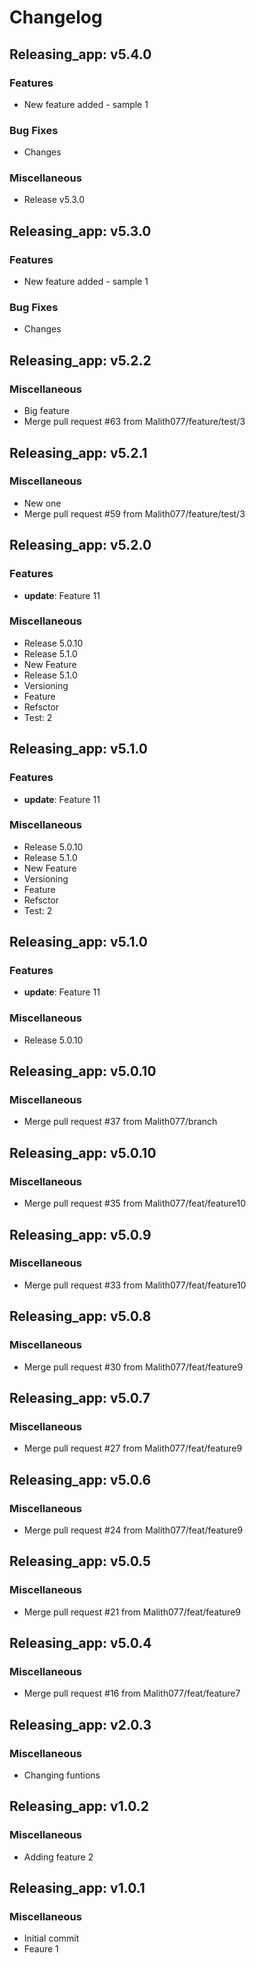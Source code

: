 # Changelog

## Releasing_app: v5.4.0

### Features

- New feature added - sample 1

### Bug Fixes

- Changes

### Miscellaneous

- Release v5.3.0


## Releasing_app: v5.3.0

### Features

- New feature added - sample 1

### Bug Fixes

- Changes


## Releasing_app: v5.2.2

### Miscellaneous

- Big feature
- Merge pull request #63 from Malith077/feature/test/3


## Releasing_app: v5.2.1

### Miscellaneous

- New one
- Merge pull request #59 from Malith077/feature/test/3


## Releasing_app: v5.2.0

### Features

- **update**: Feature 11

### Miscellaneous

- Release 5.0.10
- Release 5.1.0
- New Feature
- Release 5.1.0
- Versioning
- Feature
- Refsctor
- Test: 2


## Releasing_app: v5.1.0

### Features

- **update**: Feature 11

### Miscellaneous

- Release 5.0.10
- Release 5.1.0
- New Feature
- Versioning
- Feature
- Refsctor
- Test: 2


## Releasing_app: v5.1.0

### Features

- **update**: Feature 11

### Miscellaneous

- Release 5.0.10


## Releasing_app: v5.0.10

### Miscellaneous

- Merge pull request #37 from Malith077/branch


## Releasing_app: v5.0.10

### Miscellaneous

- Merge pull request #35 from Malith077/feat/feature10


## Releasing_app: v5.0.9

### Miscellaneous

- Merge pull request #33 from Malith077/feat/feature10


## Releasing_app: v5.0.8

### Miscellaneous

- Merge pull request #30 from Malith077/feat/feature9


## Releasing_app: v5.0.7

### Miscellaneous

- Merge pull request #27 from Malith077/feat/feature9


## Releasing_app: v5.0.6

### Miscellaneous

- Merge pull request #24 from Malith077/feat/feature9


## Releasing_app: v5.0.5

### Miscellaneous

- Merge pull request #21 from Malith077/feat/feature9


## Releasing_app: v5.0.4

### Miscellaneous

- Merge pull request #16 from Malith077/feat/feature7


## Releasing_app: v2.0.3

### Miscellaneous

- Changing funtions


## Releasing_app: v1.0.2

### Miscellaneous

- Adding feature 2


## Releasing_app: v1.0.1

### Miscellaneous

- Initial commit
- Feaure 1
